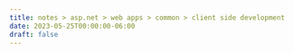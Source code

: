 ```yaml
---
title: notes > asp.net > web apps > common > client side development
date: 2023-05-25T00:00:00-06:00
draft: false
---
```


